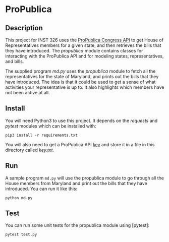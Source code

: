# ProPublica

## Description

This project for INST 326 uses the [ProPublica Congress API] to get House of
Representatives members for a given state, and then retrieves the bills that
they have introduced. The *propublica* module contains classes for interacting
with the ProPublica API and for modeling states, representatives, and bills.

The supplied program *md.py* uses the *propublica* module to fetch all the
representatives for the state of Maryland, and prints out the bills that they
have introduced. The idea is that it could be used to get a sense of what
activities your representative is up to. It also highlights which members have
not been active at all.

## Install

You will need Python3 to use this project. It depends on the *requests* and
*pytest* modules which can be installed with:

    pip3 install -r requirements.txt

You will also need to get a ProPublica API [key] and store it in a file in this
directory called *key.txt*.

## Run

A sample program `md.py` will use the propublica module to go through all the
House members from Maryland and print out the bills that they have introduced.
You can run it like this:

    python md.py

## Test

You can run some unit tests for the propublica module using [pytest]:

    pytest test.py

[ProPublica Congress API]: https://www.propublica.org/datastore/api/propublica-congress-api
[key]: https://www.propublica.org/datastore/api/propublica-congress-api
